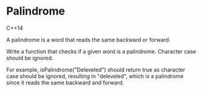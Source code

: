 # Palindrome
C++14

A palindrome is a word that reads the same backward or forward.

Write a function that checks if a given word is a palindrome. Character case should be ignored.

For example, isPalindrome("Deleveled") should return true as character case should be ignored, resulting in "deleveled", which is a palindrome since it reads the same backward and forward.


